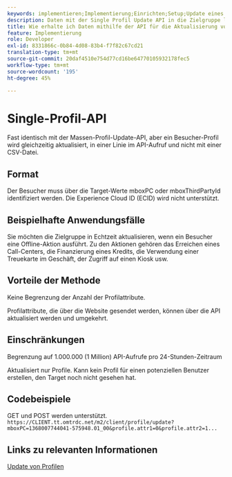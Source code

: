 ```yaml
---
keywords: implementieren;Implementierung;Einrichten;Setup;Update eines einzelnen Profils
description: Daten mit der Single Profil Update API in die Zielgruppe laden
title: Wie erhalte ich Daten mithilfe der API für die Aktualisierung von Profilen in die Zielgruppe?
feature: Implementierung
role: Developer
exl-id: 8331866c-0b84-4d08-83b4-f7f82c67cd21
translation-type: tm+mt
source-git-commit: 20daf4510e754d77cd16be64770105932178fec5
workflow-type: tm+mt
source-wordcount: '195'
ht-degree: 45%

---
```


# Single-Profil-API

Fast identisch mit der Massen-Profil-Update-API, aber ein Besucher-Profil wird gleichzeitig aktualisiert, in einer Linie im API-Aufruf und nicht mit einer CSV-Datei.

## Format

Der Besucher muss über die Target-Werte mboxPC oder mboxThirdPartyId identifiziert werden. Die Experience Cloud ID (ECID) wird nicht unterstützt.

## Beispielhafte Anwendungsfälle

Sie möchten die Zielgruppe in Echtzeit aktualisieren, wenn ein Besucher eine Offline-Aktion ausführt. Zu den Aktionen gehören das Erreichen eines Call-Centers, die Finanzierung eines Kredits, die Verwendung einer Treuekarte im Geschäft, der Zugriff auf einen Kiosk usw.

## Vorteile der Methode

Keine Begrenzung der Anzahl der Profilattribute.

Profilattribute, die über die Website gesendet werden, können über die API aktualisiert werden und umgekehrt.

## Einschränkungen

Begrenzung auf 1.000.000 (1 Million) API-Aufrufe pro 24-Stunden-Zeitraum

Aktualisiert nur Profile. Kann kein Profil für einen potenziellen Benutzer erstellen, den Target noch nicht gesehen hat.

## Codebeispiele

GET und POST werden unterstützt.   `https://CLIENT.tt.omtrdc.net/m2/client/profile/update?mboxPC=1368007744041-575948.01_00&profile.attr1=0&profile.attr2=1...`

## Links zu relevanten Informationen

[Update von Profilen](https://developers.adobetarget.com/api/#updating-profiles)
